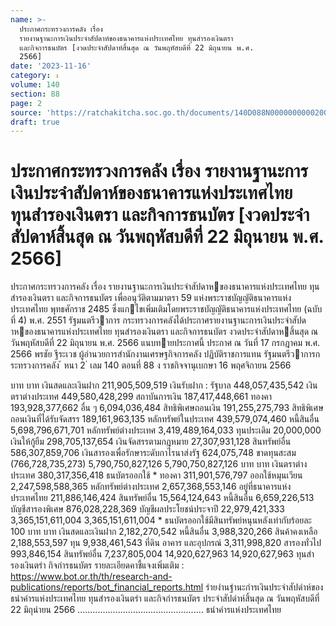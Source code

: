 ```yaml
---
name: >-
  ประกาศกระทรวงการคลัง เรื่อง
  รายงานฐานะการเงินประจำสัปดาห์ของธนาคารแห่งประเทศไทย ทุนสำรองเงินตรา
  และกิจการธนบัตร [งวดประจำสัปดาห์สิ้นสุด ณ วันพฤหัสบดีที่ 22 มิถุนายน พ.ศ.
  2566]
date: '2023-11-16'
category: ง
volume: 140
section: 88
page: 2
source: 'https://ratchakitcha.soc.go.th/documents/140D088N0000000000200.pdf'
draft: true
---
```


# ประกาศกระทรวงการคลัง เรื่อง รายงานฐานะการเงินประจำสัปดาห์ของธนาคารแห่งประเทศไทย ทุนสำรองเงินตรา และกิจการธนบัตร [งวดประจำสัปดาห์สิ้นสุด ณ วันพฤหัสบดีที่ 22 มิถุนายน พ.ศ. 2566]

ประกาศกระทรวงการคลัง เรื่อง รายงานฐานะการเงินประจําสัปดาหของธนาคารแห่งประเทศไทย ทุนสํารองเงินตรา และกิจการธนบัตร เพื่ออนุวัติตามมาตรา 59 แห่งพระราชบัญญัติธนาคารแห่งประเทศไทย พุทธศักราช 2485 ซึ่งแกไขเพิ่มเติมโดยพระราชบัญญัติธนาคารแห่งประเทศไทย (ฉบับที่ 4) พ.ศ. 2551 รัฐมนตรีวาการ กระทรวงการคลังได้ประกาศรายงานฐานะการเงินประจําสัปดาหของธนาคารแห่งประเทศไทย ทุนสํารองเงินตรา และกิจการธนบัตร งวดประจําสัปดาหสิ้นสุด ณ วันพฤหัสบดีที่ 22 มิถุนายน พ.ศ. 2566 แนบทายประกาศนี้ ประกาศ ณ วันที่ 17 กรกฎาคม พ.ศ. 2566 พรชัย ฐีระเวช ผู้อํานวยการสํานักงานเศรษฐกิจการคลัง ปฏิบัติราชการแทน รัฐมนตรีวาการกระทรวงการคลัง ้ หนา 2 ่ เลม 140 ตอนที่ 88 ง ราชกิจจานุเบกษา 16 พฤศจิกายน 2566

บาท บาท เงินสดและเงินฝาก 211,905,509,519 เงินรับฝาก : รัฐบาล 448,057,435,542 เงินตราต่างประเทศ 449,580,428,299 สถาบันการเงิน 187,417,448,661 ทองคา 193,928,377,662 อื่น ๆ 6,094,036,484 สิทธิพิเศษถอนเงิน 191,255,275,793 สิทธิพิเศษถอนเงินที่ได้รับจัดสรร 189,161,963,135 หลักทรัพย์ในประเทศ 439,579,074,460 หนี้สินอื่น 5,698,796,671,701 หลักทรัพย์ต่างประเทศ 3,419,489,164,033 ทุนประเดิม 20,000,000 เงินให้กู้ยืม 298,705,137,654 เงินจัดสรรตามกฎหมาย 27,307,931,128 สินทรัพย์อื่น 586,307,859,706 เงินสารองเพื่อรักษาระดับกาไรนาส่งรัฐ 624,075,748 ขาดทุนสะสม (766,728,735,273) 5,790,750,827,126 5,790,750,827,126 บาท บาท เงินตราต่างประเทศ 380,317,356,418 ธนบัตรออกใช้ * ทองคา 311,901,576,797 ออกใช้หมุนเวียน 2,247,598,588,365 หลักทรัพย์ต่างประเทศ 2,657,368,553,146 อยู่ที่ธนาคารแห่งประเทศไทย 211,886,146,424 สินทรัพย์อื่น 15,564,124,643 หนี้สินอื่น 6,659,226,513 บัญชีสารองพิเศษ 876,028,228,369 บัญชีผลประโยชน์ประจาปี 22,979,421,333 3,365,151,611,004 3,365,151,611,004 * ธนบัตรออกใช้มีสินทรัพย์หนุนหลังเท่ากับร้อยละ 100 บาท บาท เงินสดและเงินฝาก 2,182,270,542 หนี้สินอื่น 3,988,320,266 สินค้าคงเหลือ 2,188,553,597 ทุน 9,938,461,543 ที่ดิน อาคาร และอุปกรณ์ 3,311,998,820 สารองทั่วไป 993,846,154 สินทรัพย์อื่น 7,237,805,004 14,920,627,963 14,920,627,963 ทุนสํารองเงินตรํา กิจกํารธนบัตร รายละเอียดคาชี้แจงเพิ่มเติม : https://www.bot.or.th/th/research-and-publications/reports/bot_financial_reports.html รํายงํานฐํานะกํารเงินประจําสัปดําห์ของธนําคํารแห่งประเทศไทย ทุนสํารองเงินตรํา และกิจกํารธนบัตร ประจําสัปดําห์สิ้นสุด ณ วันพฤหัสบดีที่ 22 มิถุนํายน 2566 .................................................. ธนําคํารแห่งประเทศไทย
